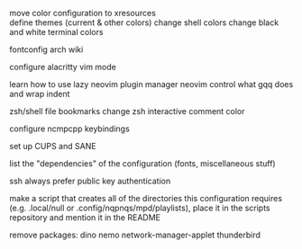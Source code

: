 move color configuration to xresources    
    define themes (current & other colors)
    change shell colors
        change black and white terminal colors

fontconfig arch wiki

configure alacritty vim mode

learn how to use lazy neovim plugin manager
neovim control what gqq does and wrap indent

zsh/shell file bookmarks
change zsh interactive comment color

configure ncmpcpp keybindings

set up CUPS and SANE

list the "dependencies" of the configuration (fonts, miscellaneous stuff)

ssh always prefer public key authentication

make a script that creates all of the directories this configuration requires (e.g. .local/null or .config/nqpnqs/mpd/playlists), place it in the scripts repository and mention it in the README

remove packages: dino nemo network-manager-applet thunderbird
